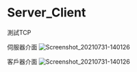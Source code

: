 # Server_Client
測試TCP

伺服器介面
![Screenshot_20210731-140126](https://user-images.githubusercontent.com/78857110/127730473-b3e8321b-e88a-4136-b65a-1c6073b0f1ad.png)

客戶器介面
![Screenshot_20210731-140126](https://user-images.githubusercontent.com/78857110/127730517-ea210eb1-a828-4616-ad2c-16dccccfec07.png)


